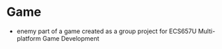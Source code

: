 # Game
- enemy part of a game created as a group project for ECS657U Multi-platform Game Development
